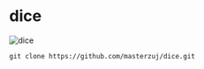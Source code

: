 # dice

![dice](https://github.com/user-attachments/assets/1506a42f-da49-4de7-a6f7-ee4f2f68bac3)


    git clone https://github.com/masterzuj/dice.git
